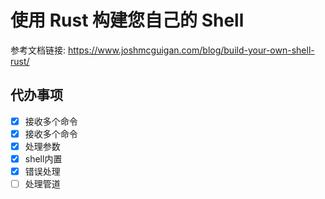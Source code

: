# 使用 Rust 构建您自己的 Shell
参考文档链接: https://www.joshmcguigan.com/blog/build-your-own-shell-rust/

## 代办事项
- [x] 接收多个命令
- [x] 接收多个命令
- [x] 处理参数
- [x] shell内置
- [x] 错误处理
- [ ] 处理管道